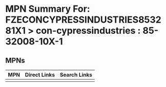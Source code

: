 



# MPN Summary For: FZECONCYPRESSINDUSTRIES853281X1 > con-cypressindustries : 85-32008-10X-1

## MPNs
  

|MPN|Direct Links|Search Links|
| :--- | :--- | :--- |
||||
